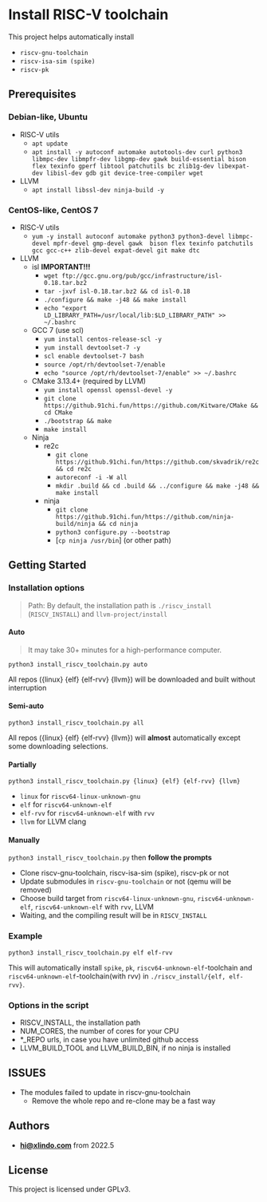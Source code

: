 # Install RISC-V toolchain

This project helps automatically install

* `riscv-gnu-toolchain`
* `riscv-isa-sim (spike)`
* `riscv-pk`
   
## Prerequisites

### Debian-like, Ubuntu

* RISC-V utils
    * `apt update`
    * `apt install -y autoconf automake autotools-dev curl python3 libmpc-dev libmpfr-dev libgmp-dev gawk build-essential bison flex texinfo gperf libtool patchutils bc zlib1g-dev libexpat-dev libisl-dev gdb git device-tree-compiler wget`
* LLVM
    * `apt install libssl-dev ninja-build -y`

### CentOS-like, CentOS 7

* RISC-V utils
    * `yum -y install autoconf automake python3 python3-devel libmpc-devel mpfr-devel gmp-devel gawk  bison flex texinfo patchutils gcc gcc-c++ zlib-devel expat-devel git make dtc`
* LLVM
    * isl **IMPORTANT!!!**
        * `wget ftp://gcc.gnu.org/pub/gcc/infrastructure/isl-0.18.tar.bz2`
        * `tar -jxvf isl-0.18.tar.bz2 && cd isl-0.18 `
        * `./configure && make -j48 && make install`
        * `echo "export LD_LIBRARY_PATH=/usr/local/lib:$LD_LIBRARY_PATH" >> ~/.bashrc`
    * GCC 7 (use scl)
        * `yum install centos-release-scl -y`
        * `yum install devtoolset-7 -y`
        * `scl enable devtoolset-7 bash`
        * `source /opt/rh/devtoolset-7/enable`
        * `echo "source /opt/rh/devtoolset-7/enable" >> ~/.bashrc` 
    * CMake 3.13.4+ (required by LLVM)
        * `yum install openssl openssl-devel -y`
        * `git clone https://github.91chi.fun/https://github.com/Kitware/CMake && cd CMake`
        * `./bootstrap && make`
        * `make install`
    * Ninja 
        * re2c
            * `git clone https://github.91chi.fun/https://github.com/skvadrik/re2c && cd re2c`
            * `autoreconf -i -W all`
            * `mkdir .build && cd .build && ../configure && make -j48 && make install`
        * ninja
            * `git clone https://github.91chi.fun/https://github.com/ninja-build/ninja && cd ninja`
            * `python3 configure.py --bootstrap`
            * [`cp ninja /usr/bin`] (or other path)

## Getting Started

### Installation options

> Path: By default, the installation path is `./riscv_install` (`RISCV_INSTALL`) and `llvm-project/install`

#### Auto

> It may take 30+ minutes for a high-performance computer.

`python3 install_riscv_toolchain.py auto`

All repos ({linux} {elf} {elf-rvv} {llvm}) will be downloaded and built without interruption

#### Semi-auto

`python3 install_riscv_toolchain.py all`

All repos ({linux} {elf} {elf-rvv} {llvm}) will **almost** automatically except some downloading selections.

#### Partially

`python3 install_riscv_toolchain.py {linux} {elf} {elf-rvv} {llvm}`

* `linux` for `riscv64-linux-unknown-gnu`
* `elf` for `riscv64-unknown-elf`
* `elf-rvv` for `riscv64-unknown-elf` with `rvv`
* `llvm` for LLVM clang

#### Manually

`python3 install_riscv_toolchain.py` then **follow the prompts**

* Clone riscv-gnu-toolchain, riscv-isa-sim (spike), riscv-pk or not
* Update submodules in `riscv-gnu-toolchain` or not (qemu will be removed)
* Choose build target from `riscv64-linux-unknown-gnu`, `riscv64-unknown-elf`, `riscv64-unknown-elf` with `rvv`, LLVM
* Waiting, and the compiling result will be in `RISCV_INSTALL`

### Example
    
`python3 install_riscv_toolchain.py elf elf-rvv`

This will automatically install `spike`, `pk`, `riscv64-unknown-elf`-toolchain and `riscv64-unknown-elf`-toolchain(with rvv) in `./riscv_install/{elf, elf-rvv}`.

### Options in the script

* RISCV_INSTALL, the installation path
* NUM_CORES, the number of cores for your CPU
* *_REPO urls, in case you have unlimited github access
* LLVM_BUILD_TOOL and LLVM_BUILD_BIN, if no ninja is installed

## ISSUES

* The modules failed to update in riscv-gnu-toolchain
    * Remove the whole repo and re-clone may be a fast way

## Authors

* **hi@xlindo.com** from 2022.5

## License

This project is licensed under GPLv3.
